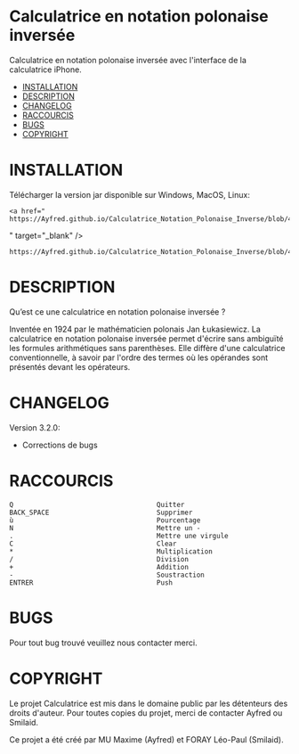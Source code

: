 # Calculatrice en notation polonaise inversée
Calculatrice en notation polonaise inversée avec l'interface de la calculatrice iPhone.

- [INSTALLATION](#installation)
- [DESCRIPTION](#description)
- [CHANGELOG](#changelog)
- [RACCOURCIS](#raccourcis)
- [BUGS](#bugs)
- [COPYRIGHT](#copyright)

# INSTALLATION

Télécharger la version jar disponible sur Windows, MacOS, Linux:

    <a href=" https://Ayfred.github.io/Calculatrice_Notation_Polonaise_Inverse/blob/4460ffefe47a14aef36eaf2555a2bf694d00fb7b/Calculator%20v3.2.0.jar
" target="_blank" />

    https://Ayfred.github.io/Calculatrice_Notation_Polonaise_Inverse/blob/4460ffefe47a14aef36eaf2555a2bf694d00fb7b/Calculator%20v3.2.0.jar


# DESCRIPTION
Qu’est ce une calculatrice en notation polonaise inversée ?

Inventée en 1924 par le mathématicien polonais Jan Łukasiewicz. La calculatrice en notation polonaise inversée permet d'écrire sans ambiguïté les formules arithmétiques sans parenthèses. Elle diffère d'une calculatrice conventionnelle, à savoir par l'ordre des termes où les opérandes sont présentés devant les opérateurs.

# CHANGELOG

Version 3.2.0:

  - Corrections de bugs

# RACCOURCIS
    Q                                    Quitter
    BACK_SPACE                           Supprimer
    ù                                    Pourcentage                   
    N                                    Mettre un -
    .                                    Mettre une virgule
    C                                    Clear
    *                                    Multiplication
    /                                    Division
    +                                    Addition
    -                                    Soustraction
    ENTRER                               Push

# BUGS
Pour tout bug trouvé veuillez nous contacter merci. 

# COPYRIGHT

Le projet Calculatrice est mis dans le domaine public par les détenteurs des droits d'auteur.
Pour toutes copies du projet, merci de contacter Ayfred ou Smilaid.

Ce projet a été créé par MU Maxime (Ayfred) et FORAY Léo-Paul (Smilaid).
